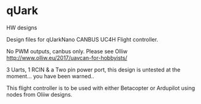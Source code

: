 # qUark
HW designs


Design files for qUarkNano CANBUS UC4H Flight controller.

No PWM outputs, canbus only. Please see Olliw http://www.olliw.eu/2017/uavcan-for-hobbyists/

3 Uarts, 1 RCIN & a Two pin power port, this design is untested at the moment... you have been warned..

This flight controller is to be used with either Betacopter or Ardupilot using nodes from Oliiw designs.
